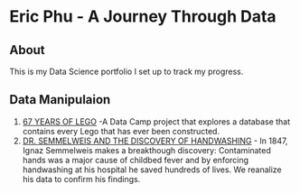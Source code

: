 # Eric Phu - A Journey Through Data
## About
This is my Data Science portfolio I set up to track my progress.

## Data Manipulaion
1. [67 YEARS OF LEGO](https://github.com/phutondog/data_science_portfolio/blob/master/Exploring%2067%20years%20of%20LEGO/Exploring%20Lego.ipynb)
-A Data Camp project that explores a database that contains every Lego that has ever been constructed.
2. [DR. SEMMELWEIS AND THE DISCOVERY OF HANDWASHING](https://github.com/phutondog/data_science_portfolio/blob/master/Dr.%20Semmelweis%20and%20the%20Discovery%20of%20Handwashing/notebook.ipynb) - In 1847, Ignaz Semmelweis makes a breakthough discovery: Contaminated hands was a major cause of childbed fever and by enforcing handwashing at his hospital he saved hundreds of lives. We reanalize his data to confirm his findings.
